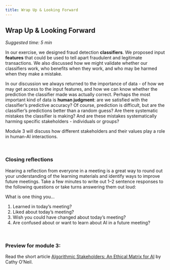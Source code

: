 ```yaml
---
title: Wrap Up & Looking Forward
---
```


## Wrap Up & Looking Forward
_Suggested time: 5 min_

In our exercise, we designed fraud detection **classifiers**. We proposed input **features** that could be used to tell apart fraudulent and legitimate transactions. We also discussed how we might validate whether our classifiers work, who benefits when they work, and who may be harmed when they make a mistake.

In our discussion we always returned to the importance of data - of how we may get access to the input features, and how we can know whether the prediction the classifier made was actually correct. Perhaps the most important kind of data is **human judgment**: are we satisfied with the classifier’s predictive accuracy? Of course, prediction is difficult, but are the classifier’s predictions better than a random guess? Are there systematic mistakes the classifier is making? And are these mistakes systematically harming specific stakeholders - individuals or groups?

Module 3 will discuss how different stakeholders and their values play a role in human-AI interactions.

<br>

### Closing reflections

Hearing a reflection from everyone in a meeting is a great way to round out your understanding of the learning materials and identify ways to improve future meetings. Take a few minutes to write out 1–2 sentence responses to the following questions or take turns answering them out loud: 

What is one thing you...					
1. Learned in today’s meeting?
1. Liked about today’s meeting? 
1. Wish you could have changed about today’s meeting? 
1. Are confused about or want to learn about AI in a future meeting?

<br>

### Preview for module 3: 

Read the short article <a href="https://blog.dataiku.com/algorithmic-stakeholders-an-ethical-matrix-for-ai">Algorithmic Stakeholders: An Ethical Matrix for AI</a> by Cathy O’Neil. 
